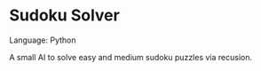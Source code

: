 Sudoku Solver
=============
Language: Python

A small AI to solve easy and medium sudoku puzzles via recusion.
